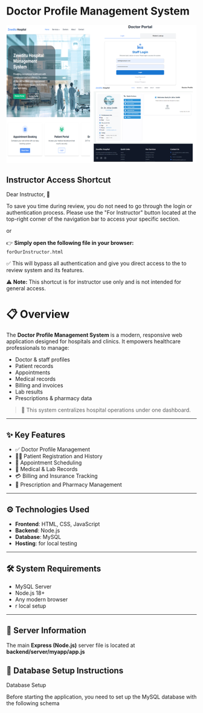 # Doctor Profile Management System

![Doctor page](frontend/collection/drpage.png)

## Instructor Access Shortcut

Dear Instructor, 👋

To save you time during review, you do not need to go through the login or authentication process.
Please use the "For Instructor" button located at the top-right corner of the navigation bar to access your specific section.

or

👉 **Simply open the following file in your browser:**  
`forOurInstructor.html`

✅ This will bypass all authentication and give you direct access to the to review system and its features.

⚠️ **Note:** This shortcut is for instructor use only and is not intended for general access.

# 📋 Overview

The **Doctor Profile Management System** is a modern, responsive web application designed for hospitals and clinics. It empowers healthcare professionals to manage:

- Doctor & staff profiles
- Patient records
- Appointments
- Medical records
- Billing and invoices
- Lab results
- Prescriptions & pharmacy data

> 🏥 This system centralizes hospital operations under one dashboard.

---

## ✨ Key Features

- ✅ Doctor Profile Management
- 👩‍⚕️ Patient Registration and History
- 📅 Appointment Scheduling
- 🧾 Medical & Lab Records
- 💳 Billing and Insurance Tracking
- 💊 Prescription and Pharmacy Management

---

## ⚙️ Technologies Used

- **Frontend**: HTML, CSS, JavaScript
- **Backend**: Node.js
- **Database**: MySQL
- **Hosting**: for local testing

---

## 🛠 System Requirements

- MySQL Server
- Node.js 18+
- Any modern browser
- r local setup

---

## 🔧 Server Information

The main **Express (Node.js)** server file is located at **backend/server/myapp/app.js**

## 🧩 Database Setup Instructions

Database Setup

Before starting the application,
you need to set up the MySQL database with the following schema
